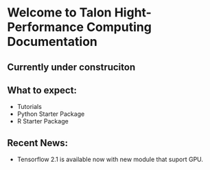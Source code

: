 # Welcome to Talon Hight-Performance Computing Documentation


## Currently under construciton

## What to expect:

* Tutorials
* Python Starter Package
* R Starter Package


## Recent News:

* Tensorflow 2.1 is available now with new module that suport GPU.
